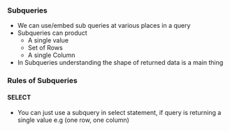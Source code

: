 ### Subqueries

- We can use/embed sub queries at various places in a query
- Subqueries can product
  - A single value
  - Set of Rows
  - A single Column
- In Subqueries understanding the shape of returned data is a main thing

### Rules of Subqueries

#### SELECT

- You can just use a subquery in select statement, if query is returning a single value e.g (one row, one column)

